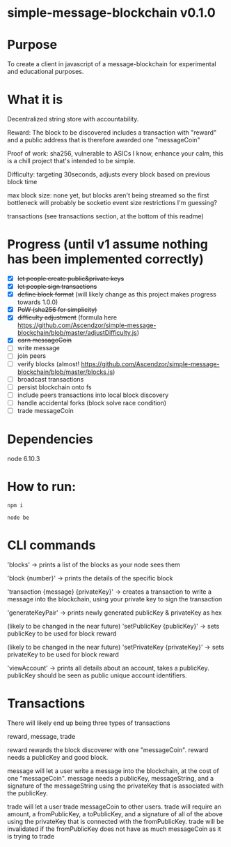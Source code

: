 # simple-message-blockchain v0.1.0

# Purpose
To create a client in javascript of a message-blockchain for experimental and educational purposes.

# What it is
Decentralized string store with accountability.

Reward: The block to be discovered includes a transaction with "reward" and a public address that is therefore awarded one "messageCoin"

Proof of work: sha256, vulnerable to ASICs I know, enhance your calm, this is a chill project that's intended to be simple.

Difficulty: targeting 30seconds, adjusts every block based on previous block time

max block size: none yet, but blocks aren't being streamed so the first bottleneck will probably be socketio event size restrictions I'm guessing?

transactions (see transactions section, at the bottom of this readme)

# Progress (until v1 assume nothing has been implemented correctly)
- [x] ~~let people create public&private keys~~
- [x] ~~let people sign transactions~~
- [x] ~~define block format~~ (will likely change as this project makes progress towards 1.0.0)
- [x] ~~PoW (sha256 for simplicity)~~
- [x] ~~difficulty adjustment~~ (formula here https://github.com/Ascendzor/simple-message-blockchain/blob/master/adjustDifficulty.js)
- [x] ~~earn messageCoin~~
- [ ] write message
- [ ] join peers
- [ ] verify blocks (almost! https://github.com/Ascendzor/simple-message-blockchain/blob/master/blocks.js)
- [ ] broadcast transactions
- [ ] persist blockchain onto fs
- [ ] include peers transactions into local block discovery
- [ ] handle accidental forks (block solve race condition)
- [ ] trade messageCoin

# Dependencies

node 6.10.3

# How to run:

`npm i`

`node be`

# CLI commands

'blocks' -> prints a list of the blocks as your node sees them

'block {number}' -> prints the details of the specific block

'transaction {message} {privateKey}' -> creates a transaction to write a message into the blockchain, using your private key to sign the transaction

'generateKeyPair' -> prints newly generated publicKey & privateKey as hex

(likely to be changed in the near future) 'setPublicKey {publicKey}' -> sets publicKey to be used for block reward

(likely to be changed in the near future) 'setPrivateKey {privateKey}' -> sets privateKey to be used for block reward

'viewAccount' -> prints all details about an account, takes a publicKey. publicKey should be seen as public unique account identifiers.

# Transactions

There will likely end up being three types of transactions

reward, message, trade

reward rewards the block discoverer with one "messageCoin". reward needs a publicKey and good block.

message will let a user write a message into the blockchain, at the cost of one "messageCoin". message needs a publicKey, messageString, and a signature of the messageString using the privateKey that is associated with the publicKey.

trade will let a user trade messageCoin to other users. trade will require an amount, a fromPublicKey, a toPublicKey, and a signature of all of the above using the privateKey that is connected with the fromPublicKey. trade will be invalidated if the fromPublicKey does not have as much messageCoin as it is trying to trade
